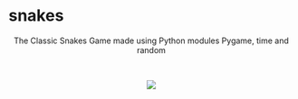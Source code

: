 # snakes
<p align="center">The Classic Snakes Game made using Python modules Pygame, time and random</p><br/>
<p align="center"><img src="https://raw.githubusercontent.com/salonibanerjee/salonibanerjee.github.io/master/images/i-snakes.gif"/></p> 

